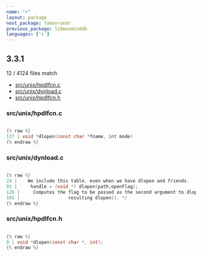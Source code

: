 ```yaml
---
name: "r"
layout: package
next_package: fakexrandr
previous_package: libmaxminddb
languages: ['c']
---
```

## 3.3.1
12 / 4124 files match

 - [src/unix/hpdlfcn.c](#srcunixhpdlfcnc)
 - [src/unix/dynload.c](#srcunixdynloadc)
 - [src/unix/hpdlfcn.h](#srcunixhpdlfcnh)

### src/unix/hpdlfcn.c

```c

{% raw %}
127 | void *dlopen(const char *fname, int mode)
{% endraw %}

```
### src/unix/dynload.c

```c

{% raw %}
24 |    We include this table, even when we have dlopen and friends.
91 |     handle = (void *) dlopen(path,openFlag);
126 |     Computes the flag to be passed as the second argument to dlopen(),
165 | 				   resulting dlopen(). */
{% endraw %}

```
### src/unix/hpdlfcn.h

```c

{% raw %}
0 | void *dlopen(const char *, int);
{% endraw %}

```